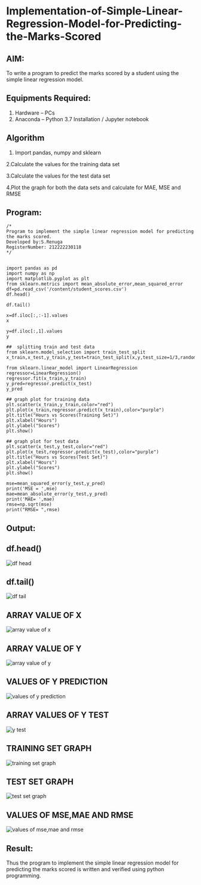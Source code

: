 # Implementation-of-Simple-Linear-Regression-Model-for-Predicting-the-Marks-Scored

## AIM:
To write a program to predict the marks scored by a student using the simple linear regression model.

## Equipments Required:
1. Hardware – PCs
2. Anaconda – Python 3.7 Installation / Jupyter notebook

## Algorithm

  1. Import pandas, numpy and sklearn

  2.Calculate the values for the training data set

  3.Calculate the values for the test data set

  4.Plot the graph for both the data sets and calculate for MAE, MSE and RMSE
  

## Program:
```
/*
Program to implement the simple linear regression model for predicting the marks scored.
Developed by:S.Renuga 
RegisterNumber: 212222230118
*/
```
```

import pandas as pd
import numpy as np
import matplotlib.pyplot as plt
from sklearn.metrics import mean_absolute_error,mean_squared_error
df=pd.read_csv('/content/student_scores.csv')
df.head()

df.tail()

x=df.iloc[:,:-1].values
x

y=df.iloc[:,1].values
y

##  splitting train and test data
from sklearn.model_selection import train_test_split
x_train,x_test,y_train,y_test=train_test_split(x,y,test_size=1/3,random_state=0)

from sklearn.linear_model import LinearRegression
regressor=LinearRegression()
regressor.fit(x_train,y_train)
y_pred=regressor.predict(x_test)
y_pred

## graph plot for training data
plt.scatter(x_train,y_train,color="red")
plt.plot(x_train,regressor.predict(x_train),color="purple")
plt.title("Hours vs Scores(Training Set)")
plt.xlabel("Hours")
plt.ylabel("Scores")
plt.show()

## graph plot for test data
plt.scatter(x_test,y_test,color="red")
plt.plot(x_test,regressor.predict(x_test),color="purple")
plt.title("Hours vs Scores(Test Set)")
plt.xlabel("Hours")
plt.ylabel("Scores")
plt.show()

mse=mean_squared_error(y_test,y_pred)
print('MSE = ',mse)
mae=mean_absolute_error(y_test,y_pred)
print('MAE= ',mae)
rmse=np.sqrt(mse)
print("RMSE= ",rmse)
```

## Output:

## df.head()

![df head](https://github.com/sanjay/Implementation-of-Simple-Linear-Regression-Model-for-Predicting-the-Marks-Scored/assets/119292258/db934862-eeeb-462b-aeb7-28b869113226)



## df.tail()

![df tail](https://github.com/sanjay/Implementation-of-Simple-Linear-Regression-Model-for-Predicting-the-Marks-Scored/assets/119292258/42e2a9f0-638c-40c5-9ab7-1ebc5b593d69)



## ARRAY VALUE OF X

![array value of x](https://github.com/sanjay/Implementation-of-Simple-Linear-Regression-Model-for-Predicting-the-Marks-Scored/assets/119292258/86c89c69-0df7-499e-9805-88444385fd12)




## ARRAY VALUE OF Y

![array value of y](https://github.com/sanjay/Implementation-of-Simple-Linear-Regression-Model-for-Predicting-the-Marks-Scored/assets/119292258/9afae483-751b-4a77-be53-0c2cc3e73204)



## VALUES OF Y PREDICTION


![values of y prediction](https://github.com/sanjay/Implementation-of-Simple-Linear-Regression-Model-for-Predicting-the-Marks-Scored/assets/119292258/34ad6afe-5ee1-47bc-a293-e104dc4c0ccb)



## ARRAY VALUES OF Y TEST

![y test](https://github.com/sanjay/Implementation-of-Simple-Linear-Regression-Model-for-Predicting-the-Marks-Scored/assets/119292258/f7be3dfb-b4b5-44d7-9ca3-06812f202b9f)



## TRAINING SET GRAPH


![training set graph](https://github.com/sanjay/Implementation-of-Simple-Linear-Regression-Model-for-Predicting-the-Marks-Scored/assets/119292258/82141809-4794-44e3-a164-aa8991f22e23)




## TEST SET GRAPH

![test set graph](https://github.com/sanjay/Implementation-of-Simple-Linear-Regression-Model-for-Predicting-the-Marks-Scored/assets/119292258/15efd5e6-ebfd-4d31-97ae-0ad2d1295a2c)



## VALUES OF MSE,MAE AND RMSE

![values of mse,mae and rmse](https://github.com/sanjay/Implementation-of-Simple-Linear-Regression-Model-for-Predicting-the-Marks-Scored/assets/119292258/6793057c-b446-4e92-b11d-bdf3cba4a17b)



## Result:
Thus the program to implement the simple linear regression model for predicting the marks scored is written and verified using python programming.

